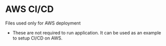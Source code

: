 # AWS CI/CD
Files used only for AWS deployment
* These are not required to run application. It can be used as an example to setup CI/CD on AWS.

